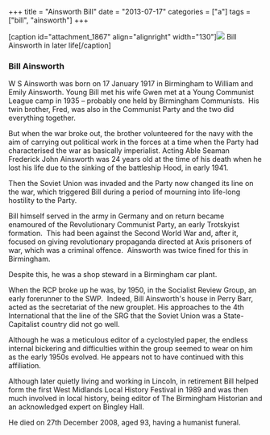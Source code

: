 +++
title = "Ainsworth Bill"
date = "2013-07-17"
categories = ["a"]
tags = ["bill", "ainsworth"]
+++

\[caption id="attachment\_1867" align="alignright" width="130"\]![](https://grahamstevenson.me.uk/wp-content/uploads/2010/01/ainsworth-bill.jpg) Bill Ainsworth in later life\[/caption\]

### Bill Ainsworth

W S Ainsworth was born on 17 January 1917 in Birmingham to William and Emily Ainsworth. Young Bill met his wife Gwen met at a Young Communist League camp in 1935 – probably one held by Birmingham Communists.  His twin brother, Fred, was also in the Communist Party and the two did everything together.

But when the war broke out, the brother volunteered for the navy with the aim of carrying out political work in the forces at a time when the Party had characterised the war as basically imperialist. Acting Able Seaman Frederick John Ainsworth was 24 years old at the time of his death when he lost his life due to the sinking of the battleship Hood, in early 1941.

Then the Soviet Union was invaded and the Party now changed its line on the war, which triggered Bill during a period of mourning into life-long hostility to the Party.

Bill himself served in the army in Germany and on return became enamoured of the Revolutionary Communist Party, an early Trotskyist formation.  This had been against the Second World War and, after it, focused on giving revolutionary propaganda directed at Axis prisoners of war, which was a criminal offence.  Ainsworth was twice fined for this in Birmingham.

Despite this, he was a shop steward in a Birmingham car plant. 

When the RCP broke up he was, by 1950, in the Socialist Review Group, an early forerunner to the SWP.  Indeed, Bill Ainsworth's house in Perry Barr, acted as the secretariat of the new grouplet. His approaches to the 4th International that the line of the SRG that the Soviet Union was a State-Capitalist country did not go well.

Although he was a meticulous editor of a cyclostyled paper, the endless internal bickering and difficulties within the group seemed to wear on him as the early 1950s evolved. He appears not to have continued with this affiliation.

Although later quietly living and working in Lincoln, in retirement Bill helped form the first West Midlands Local History Festival in 1989 and was then much involved in local history, being editor of The Birmingham Historian and an acknowledged expert on Bingley Hall.

He died on 27th December 2008, aged 93, having a humanist funeral.
